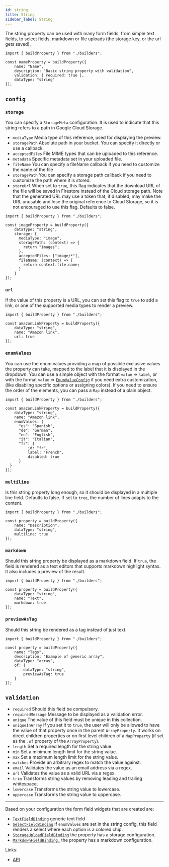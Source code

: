 ```yaml
---
id: string
title: String
sidebar_label: String
---
```


The string property can be used with many form fields, from
simple text fields, to select fields, markdown or file uploads (the
storage key, or the url gets saved).

```tsx
import { buildProperty } from "./builders";

const nameProperty = buildProperty({
    name: "Name",
    description: "Basic string property with validation",
    validation: { required: true },
    dataType: "string"
});
```

## `config`

### `storage`
You can specify a `StorageMeta` configuration. It is used to
indicate that this string refers to a path in Google Cloud Storage.
* `mediaType` Media type of this reference, used for displaying the
  preview.
* `storagePath` Absolute path in your bucket. You can specify it
  directly or use a callback
* `acceptedFiles` File MIME types that can be uploaded to this
  reference.
* `metadata` Specific metadata set in your uploaded file.
* `fileName` You can specify a fileName callback if you need to
  customize the name of the file
* `storagePath` You can specify a storage path callback if you need to
  customize the path where it is stored.
* `storeUrl` When set to `true`, this flag indicates that the download
  URL of the file will be saved in Firestore instead of the Cloud
  storage path. Note that the generated URL may use a token that, if
  disabled, may make the URL unusable and lose the original reference to
  Cloud Storage, so it is not encouraged to use this flag. Defaults to
  false.
```tsx
import { buildProperty } from "./builders";

const imageProperty = buildProperty({
    dataType: "string",
    storage: {
      mediaType: "image",
      storagePath: (context) => {
        return "images";
      },
      acceptedFiles: ["image/*"],
      fileName: (context) => {
        return context.file.name;
      }
    }
});
```

### `url`
If the value of this property is a URL, you can set this flag
to `true` to add a link, or one of the supported media types to render a preview.

```tsx
import { buildProperty } from "./builders";

const amazonLinkProperty = buildProperty({
    dataType: "string",
    name: "Amazon link",
    url: true
});
```

### `enumValues`
You can use the enum values providing a map of possible
exclusive values the property can take, mapped to the label that it is
displayed in the dropdown. You can use a simple object with the format
`value` => `label`, or with the format `value` => [`EnumValueConfig`](../../api/interfaces/enumvalueconfig) if you
need extra customization, (like disabling specific options or assigning
colors). If you need to ensure the order of the elements, you can pass
a `Map` instead of a plain object.

```tsx
import { buildProperty } from "./builders";

const amazonLinkProperty = buildProperty({
    dataType: "string",
    name: "Amazon link",
    enumValues: {
      "es": "Spanish",
      "de": "German",
      "en": "English",
      "it": "Italian",
      "fr": {
          id: "fr",
          label: "French",
          disabled: true
      }
  }
});
```

### `multiline`
Is this string property long enough, so it should be displayed
in a multiple line field. Defaults to false. If set to `true`, the number
of lines adapts to the content.

```tsx
import { buildProperty } from "./builders";

const property = buildProperty({
    name: "Description",
    dataType: "string",
    multiline: true
});
```

### `markdown`
Should this string property be displayed as a markdown field.
  If `true`, the field is rendered as a text editors that supports markdown
  highlight syntax. It also includes a preview of the result.

```tsx
import { buildProperty } from "./builders";

const property = buildProperty({
    dataType: "string",
    name: "Text",
    markdown: true
});
```

### `previewAsTag`
Should this string be rendered as a tag instead of just text.

```tsx
import { buildProperty } from "./builders";

const property = buildProperty({
    name: "Tags",
    description: "Example of generic array",
    dataType: "array",
    of: {
        dataType: "string",
        previewAsTag: true
    }
});
```
## `validation`

* `required` Should this field be compulsory.
* `requiredMessage` Message to be displayed as a validation error.
* `unique` The value of this field must be unique in this collection.
* `uniqueInArray` If you set it to `true`, the user will only be allowed to
  have the value of that property once in the parent
  `ArrayProperty`. It works on direct children properties or on first level
  children of a `MapProperty` (if set as the `.of` property of
  the `ArrayProperty`).
* `length` Set a required length for the string value.
* `min` Set a minimum length limit for the string value.
* `max` Set a maximum length limit for the string value.
* `matches` Provide an arbitrary regex to match the value against.
* `email` Validates the value as an email address via a regex.
* `url` Validates the value as a valid URL via a regex.
* `trim` Transforms string values by removing leading and trailing
  whitespace.
* `lowercase` Transforms the string value to lowercase.
* `uppercase` Transforms the string value to uppercase.


---

Based on your configuration the form field widgets that are created are:

- [`TextFieldBinding`](../../api/functions/TextFieldBinding) generic text field
- [`SelectFieldBinding`](../../api/functions/SelectFieldBinding) if `enumValues` are set in the string config, this field renders a select
  where each option is a colored chip.
- [`StorageUploadFieldBinding`](../../api/functions/StorageUploadFieldBinding) the property has a
  storage configuration.
- [`MarkdownFieldBinding.`](../../api/functions/MarkdownFieldBinding) the property has a
  markdown configuration.

Links:
- [API](../../api/interfaces/stringproperty)
